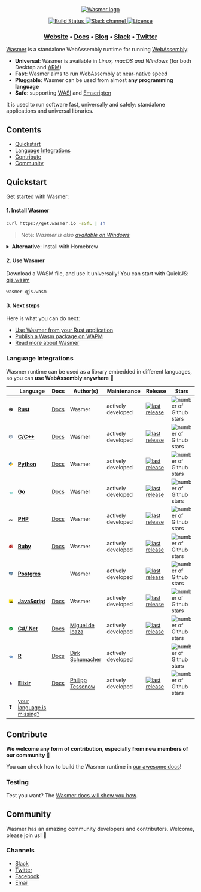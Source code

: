
<div align="center">
  <a href="https://wasmer.io" target="_blank" rel="noopener noreferrer">
    <img width="300" src="https://raw.githubusercontent.com/wasmerio/wasmer/master/assets/logo.png" alt="Wasmer logo">
  </a>
  
  <p>
    <a href="https://dev.azure.com/wasmerio/wasmer/_build/latest?definitionId=3&branchName=master">
      <img src="https://img.shields.io/azure-devops/build/wasmerio/wasmer/3.svg?style=flat-square" alt="Build Status">
    </a>
    <a href="https://slack.wasmer.io">
      <img src="https://img.shields.io/static/v1?label=Slack&message=join%20chat&color=brighgreen&style=flat-square&logo=slack" alt="Slack channel">
    </a> 
    <a href="https://github.com/wasmerio/wasmer/blob/master/LICENSE">
      <img src="https://img.shields.io/github/license/wasmerio/wasmer.svg?style=flat-square" alt="License">
    </a>
  </p>

  <h3>
    <a href="https://wasmer.io/">Website</a>
    <span> • </span>
    <a href="https://docs.wasmer.io">Docs</a>
    <span> • </span>
    <a href="https://medium.com/wasmer/">Blog</a>
    <span> • </span>
    <a href="https://slack.wasmer.io/">Slack</a>
    <span> • </span>
    <a href="https://twitter.com/wasmerio">Twitter</a>
  </h3>

</div>

[Wasmer](https://wasmer.io/) is a standalone WebAssembly runtime for running [WebAssembly](https://webassembly.org/):
* **Universal**: Wasmer is available in *Linux, macOS and Windows* (for both Desktop and [ARM](https://medium.com/wasmer/running-webassembly-on-arm-7d365ed0e50c))
* **Fast**: Wasmer aims to run WebAssembly at near-native speed
* **Pluggable**: Wasmer can be used from almost **any programming language**
* **Safe**: supporting [WASI](https://github.com/WebAssembly/WASI) and [Emscripten](https://emscripten.org/)

It is used to run software fast, universally and safely: standalone applications and universal libraries.

## Contents

- [Quickstart](#quickstart)
- [Language Integrations](#language-integrations)
- [Contribute](#contribute)
- [Community](#community)

## Quickstart

Get started with Wasmer:

#### 1. Install Wasmer

```sh
curl https://get.wasmer.io -sSfL | sh
```
> Note: *Wasmer is also [available on Windows](https://github.com/wasmerio/wasmer/releases)*

<details>
  <summary><b>Alternative</b>: Install with Homebrew</summary>
  <p>

```sh
brew install wasmer
```

</p>
</details>

#### 2. Use Wasmer

Download a WASM file, and use it universally! You can start with QuickJS: [qjs.wasm](https://registry-cdn.wapm.io/contents/_/quickjs/0.0.3/build/qjs.wasm)

```bash
wasmer qjs.wasm
```

#### 3. Next steps

Here is what you can do next:

- [Use Wasmer from your Rust application](https://docs.wasmer.io/integrations/rust)
- [Publish a Wasm package on WAPM](https://docs.wasmer.io/ecosystem/wapm/publishing-your-package)
- [Read more about Wasmer](https://medium.com/wasmer/)


### Language Integrations

Wasmer runtime can be used as a library embedded in different languages, so you can **use WebAssembly anywhere** 🎉

| &nbsp; | Language | Docs | Author(s) | Maintenance | Release | Stars |
|-|-|-|-|-|-|-|
| ![Rust logo](./assets/languages/rust.svg) | [**Rust**](https://github.com/wasmerio/wasmer-rust-example) | [Docs](https://wasmerio.github.io/wasmer/crates/wasmer_runtime/) | Wasmer | actively developed | <a href="https://crates.io/crates/wasmer-runtime/" target="_blank">![last release](https://img.shields.io/crates/v/wasmer-runtime?style=flat-square)</a> | ![number of Github stars](https://img.shields.io/github/stars/wasmerio/wasmer?style=flat-square) |
| ![C logo](./assets/languages/c.svg) | [**C/C++**](https://github.com/wasmerio/wasmer-c-api) | [Docs](https://wasmerio.github.io/wasmer/c/runtime-c-api/) | Wasmer | actively developed | <a href="https://github.com/wasmerio/wasmer-c-api/" target="_blank">![last release](https://img.shields.io/github/v/release/wasmerio/wasmer?style=flat-square)</a> | ![number of Github stars](https://img.shields.io/github/stars/wasmerio/wasmer?style=flat-square) |
| ![Python logo](./assets/languages/python.svg) | [**Python**](https://github.com/wasmerio/python-ext-wasm) | [Docs](https://github.com/wasmerio/python-ext-wasm#api-of-the-wasmer-extensionmodule) | Wasmer | actively developed | <a href="https://pypi.org/project/wasmer/" target="_blank">![last release](https://img.shields.io/pypi/v/wasmer?style=flat-square)</a> | ![number of Github stars](https://img.shields.io/github/stars/wasmerio/python-ext-wasm?style=flat-square) |
| ![Go logo](./assets/languages/go.svg) | [**Go**](https://github.com/wasmerio/go-ext-wasm) | [Docs](https://github.com/wasmerio/go-ext-wasm#basic-example-exported-function) | Wasmer | actively developed | <a href="https://github.com/wasmerio/go-ext-wasm" target="_blank">![last release](https://img.shields.io/github/v/release/wasmerio/go-ext-wasm?style=flat-square)</a> | ![number of Github stars](https://img.shields.io/github/stars/wasmerio/go-ext-wasm?style=flat-square) |
| ![PHP logo](./assets/languages/php.svg) | [**PHP**](https://github.com/wasmerio/php-ext-wasm) | [Docs](https://wasmerio.github.io/php-ext-wasm/wasm/) | Wasmer | actively developed | <a href="https://pecl.php.net/package/wasm" target="_blank">![last release](https://img.shields.io/github/v/release/wasmerio/php-ext-wasm?style=flat-square)</a> | ![number of Github stars](https://img.shields.io/github/stars/wasmerio/php-ext-wasm?style=flat-square) |
| ![Ruby logo](./assets/languages/ruby.svg) | [**Ruby**](https://github.com/wasmerio/ruby-ext-wasm) | [Docs](https://www.rubydoc.info/gems/wasmer/) | Wasmer | actively developed | <a href="https://rubygems.org/gems/wasmer" target="_blank">![last release](https://img.shields.io/gem/v/wasmer?style=flat-square)</a> | ![number of Github stars](https://img.shields.io/github/stars/wasmerio/ruby-ext-wasm?style=flat-square) |
| ![Postgres logo](./assets/languages/postgres.svg) | [**Postgres**](https://github.com/wasmerio/postgres-ext-wasm) | |  Wasmer | actively developed | <a href="https://github.com/wasmerio/postgres-ext-wasm" target="_blank">![last release](https://img.shields.io/github/v/release/wasmerio/postgres-ext-wasm?style=flat-square)</a> | ![number of Github stars](https://img.shields.io/github/stars/wasmerio/postgres-ext-wasm?style=flat-square) |
| ![JS Logo](./assets/languages/js.svg) | [**JavaScript**](https://github.com/wasmerio/wasmer-js) | [Docs](https://docs.wasmer.io/wasmer-js/wasmer-js) | Wasmer | actively developed | <a href="https://www.npmjs.com/package/@wasmer/wasi" target="_blank">![last release](https://img.shields.io/npm/v/@wasmer/wasi?style=flat-square)</a> | ![number of Github stars](https://img.shields.io/github/stars/wasmerio/wasmer-js?style=flat-square) |
| ![C# logo](./assets/languages/csharp.svg) | [**C#/.Net**](https://github.com/migueldeicaza/WasmerSharp) | [Docs](https://migueldeicaza.github.io/WasmerSharp/) |[Miguel de Icaza](https://github.com/migueldeicaza) | actively developed | <a href="https://www.nuget.org/packages/WasmerSharp/" target="_blank">![last release](https://img.shields.io/nuget/v/WasmerSharp?style=flat-square)</a> | ![number of Github stars](https://img.shields.io/github/stars/migueldeicaza/WasmerSharp?style=flat-square) |
| ![R logo](./assets/languages/r.svg) | [**R**](https://github.com/dirkschumacher/wasmr) | [Docs](https://github.com/dirkschumacher/wasmr#example) | [Dirk Schumacher](https://github.com/dirkschumacher) | actively developed | | ![number of Github stars](https://img.shields.io/github/stars/dirkschumacher/wasmr?style=flat-square) |
| ![Elixir logo](./assets/languages/elixir.png) | [**Elixir**](https://github.com/tessi/wasmex) | [Docs](https://hexdocs.pm/wasmex/api-reference.html) | [Philipp Tessenow](https://github.com/tessi) | actively developed | <a href="https://hex.pm/packages/wasmex" target="_blank">![last release](https://img.shields.io/hexpm/v/wasmex?style=flat-square)</a> | ![number of Github stars](https://img.shields.io/github/stars/tessi/wasmex?style=flat-square) |
| ❓ | [your language is missing?](https://github.com/wasmerio/wasmer/issues/new?assignees=&labels=%F0%9F%8E%89+enhancement&template=---feature-request.md&title=) | | | | |


## Contribute

**We welcome any form of contribution, especially from new members of our community** 💜

You can check how to build the Wasmer runtime in [our awesome docs](https://docs.wasmer.io/ecosystem/wasmer/building-from-source)!

### Testing

Test you want? The [Wasmer docs will show you how](https://docs.wasmer.io/ecosystem/wasmer/building-from-source/testing).

## Community

Wasmer has an amazing community developers and contributors. Welcome, please join us! 👋

### Channels

- [Slack](https://slack.wasmer.io/)
- [Twitter](https://twitter.com/wasmerio)
- [Facebook](https://www.facebook.com/wasmerio)
- [Email](mailto:hello@wasmer.io)
